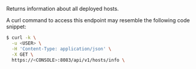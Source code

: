 Returns information about all deployed hosts.

A curl command to access this endpoint may resemble the following code snippet:

```bash
$ curl -k \
  -u <USER> \
  -H 'Content-Type: application/json' \
  -X GET \
  https://<CONSOLE>:8083/api/v1/hosts/info \
```
